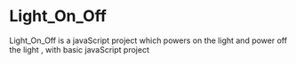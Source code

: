 # Light_On_Off
Light_On_Off is a javaScript project which powers  on the light and power off the light , with basic javaScript project
